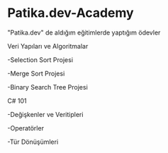 # Patika.dev-Academy
"Patika.dev" de aldığım eğitimlerde yaptığım ödevler

Veri Yapıları ve Algoritmalar

-Selection Sort Projesi

-Merge Sort Projesi

-Binary Search Tree Projesi

C# 101

-Değişkenler ve Veritipleri

-Operatörler

-Tür Dönüşümleri

